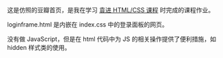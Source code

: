 这是仿照的豆瓣首页，是我在学习 [袁进 HTML/CSS 课程](images/README/BV1yx411d7Rc) 时完成的课程作业。

loginframe.html 是内嵌在 index.css 中的登录面板的网页。

没有做 JavaScript，但是在 html 代码中为 JS 的相关操作提供了便利措施，如 hidden 样式类的使用。